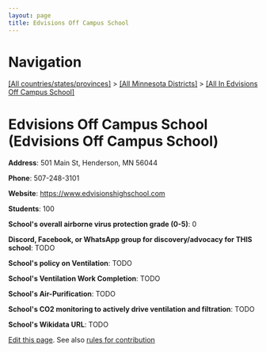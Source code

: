 ```yaml
---
layout: page
title: Edvisions Off Campus School
---
```

# Navigation

[[All countries/states/provinces]](../../..) > [[All Minnesota Districts]](../..) > [[All In Edvisions Off Campus School]](..)

# Edvisions Off Campus School (Edvisions Off Campus School)

**Address**: 501 Main St, Henderson, MN 56044

**Phone**: 507-248-3101

**Website**: <https://www.edvisionshighschool.com>

**Students**: 100

**School's overall airborne virus protection grade (0-5)**: 0

**Discord, Facebook, or WhatsApp group for discovery/advocacy for THIS school**: TODO

**School's policy on Ventilation**: TODO

**School's Ventilation Work Completion**: TODO

**School's Air-Purification**: TODO

**School's CO2 monitoring to actively drive ventilation and filtration**: TODO

**School's Wikidata URL**: TODO


[Edit this page](https://github.com/ventilate-schools/MN/edit/main/./Edvisions_Off_Campus_School/Edvisions_Off_Campus_School.md). See also [rules for contribution](../../../contribution-rules/)
